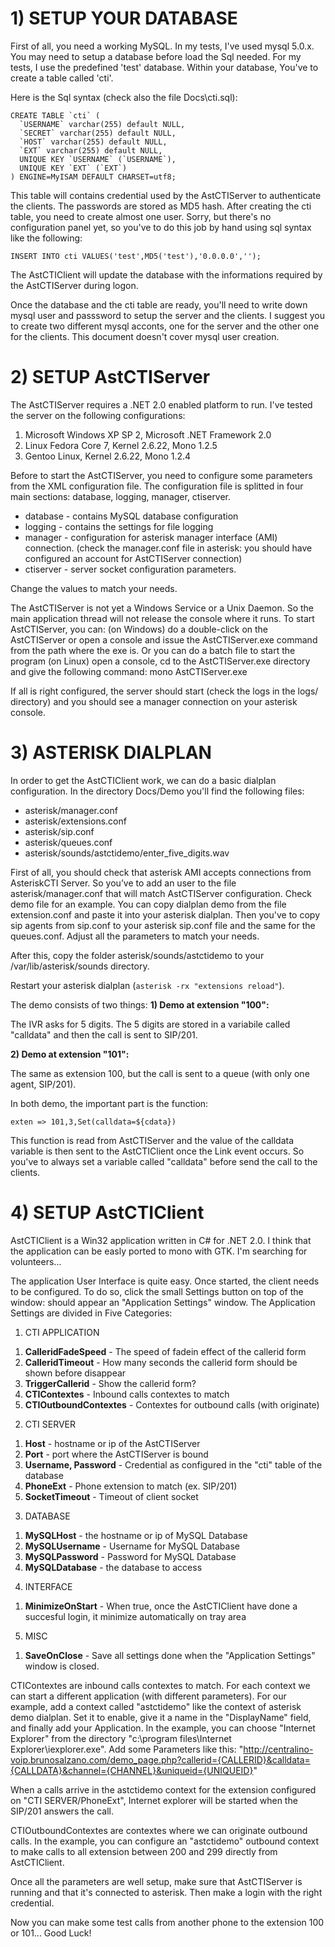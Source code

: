 # 1) SETUP YOUR DATABASE #
First of all, you need a working MySQL. In my tests, I've used mysql 5.0.x. You may need to setup a database before load the Sql needed. For my tests, I use the predefined 'test' database. Within your database, You've to create a table called 'cti'.

Here is the Sql syntax (check also the file Docs\cti.sql):

```
CREATE TABLE `cti` (
  `USERNAME` varchar(255) default NULL,
  `SECRET` varchar(255) default NULL,
  `HOST` varchar(255) default NULL,
  `EXT` varchar(255) default NULL,
  UNIQUE KEY `USERNAME` (`USERNAME`),
  UNIQUE KEY `EXT` (`EXT`)
) ENGINE=MyISAM DEFAULT CHARSET=utf8;
```

This table will contains credential used by the AstCTIServer to authenticate the clients. The passwords are stored as MD5 hash. After creating the cti table, you need to create almost one user. Sorry, but there's no configuration panel yet, so you've to do this job by hand using sql syntax like the following:

```
INSERT INTO cti VALUES('test',MD5('test'),'0.0.0.0','');
```

The AstCTIClient will update the database with the informations required by the AstCTIServer during logon.

Once the database and the cti table are ready, you'll need to write down mysql user and passsword to setup the server and the clients. I suggest you to create two different mysql acconts, one for the server and the other one for the clients. This document doesn't cover mysql user creation.

# 2) SETUP AstCTIServer #
The AstCTIServer requires a .NET 2.0 enabled platform to run. I've tested the server on the following configurations:

  1. Microsoft Windows XP SP 2, Microsoft .NET Framework 2.0
  1. Linux Fedora Core 7, Kernel 2.6.22, Mono 1.2.5
  1. Gentoo Linux, Kernel 2.6.22, Mono 1.2.4

Before to start the AstCTIServer, you need to configure some parameters from the XML configuration file.
The configuration file is splitted in four main sections: database, logging, manager, ctiserver.

  * database - contains MySQL database configuration
  * logging - contains the settings for file logging
  * manager - configuration for asterisk manager interface (AMI) connection. (check the manager.conf file in asterisk: you should have configured an account for AstCTIServer connection)
  * ctiserver - server socket configuration parameters.

Change the values to match your needs.

The AstCTIServer is not yet a Windows Service or a Unix Daemon. So the main application thread will not release the console where it runs. To start AstCTIServer, you can:
(on Windows) do a double-click on the AstCTIServer or open a console and issue the AstCTIServer.exe command from the path where the exe is. Or you can do a batch file to start the program
(on Linux) open a console, cd to the AstCTIServer.exe directory and give the following command: mono AstCTIServer.exe

If all is right configured, the server should start (check the logs in the logs/ directory) and you should see a manager connection on your asterisk console.

# 3) ASTERISK DIALPLAN #
In order to get the AstCTIClient work, we can do a basic dialplan configuration.
In the directory Docs/Demo you'll find the following files:

  * asterisk/manager.conf
  * asterisk/extensions.conf
  * asterisk/sip.conf
  * asterisk/queues.conf
  * asterisk/sounds/astctidemo/enter\_five\_digits.wav

First of all, you should check that asterisk AMI accepts connections from AsteriskCTI Server. So you’ve to add an user to the file asterisk/manager.conf that will match AstCTIServer configuration. Check demo file for an example.
You can copy dialplan demo from the file extension.conf and paste it into your asterisk dialplan. Then you've to copy sip agents from sip.conf to your asterisk sip.conf file and the same for the queues.conf. Adjust all the parameters to match your needs.

After this, copy the folder asterisk/sounds/astctidemo to your /var/lib/asterisk/sounds directory.

Restart your asterisk dialplan (`asterisk -rx "extensions reload"`).

The demo consists of two things:
**1) Demo at extension "100":**

The IVR asks for 5 digits. The 5 digits are stored in a variabile called "calldata" and then the call is sent to SIP/201.

**2) Demo at extension "101":**

The same as extension 100, but the call is sent to a queue (with only one agent, SIP/201).

In both demo, the important part is the function:

```
exten => 101,3,Set(calldata=${cdata})
```

This function is read from AstCTIServer and the value of the calldata variable is then sent to the AstCTIClient once the Link event occurs. So you've to always set a variable called "calldata" before send the call to the clients.

# 4) SETUP AstCTIClient #
AstCTIClient is a Win32 application written in C# for .NET 2.0. I think that the application can be easly ported to mono with GTK. I'm searching for volunteers...

The application User Interface is quite easy. Once started, the client needs to be configured. To do so, click the small Settings button on top of the window: should appear an "Application Settings" window.
The Application Settings are divided in Five Categories:

1) CTI APPLICATION
  1. **CalleridFadeSpeed** - The speed of fadein effect of the callerid form
  1. **CalleridTimeout** - How many seconds the callerid form should be shown before disappear
  1. **TriggerCallerid** - Show the callerid form?
  1. **CTIContextes** - Inbound calls contextes to match
  1. **CTIOutboundContextes** - Contextes for outbound calls (with originate)

2) CTI SERVER
  1. **Host** - hostname or ip of the AstCTIServer
  1. **Port** - port where the AstCTIServer is bound
  1. **Username, Password** - Credential as configured in the "cti" table of the database
  1. **PhoneExt** - Phone extension to match (ex. SIP/201)
  1. **SocketTimeout** - Timeout of client socket

3) DATABASE
  1. **MySQLHost** - the hostname or ip of MySQL Database
  1. **MySQLUsername** - Username for MySQL Database
  1. **MySQLPassword** - Password for MySQL Database
  1. **MySQLDatabase** - the database to access

4) INTERFACE
  1. **MinimizeOnStart** - When true, once the AstCTIClient have done a succesful login, it minimize automatically on tray area

5) MISC
  1. **SaveOnClose** - Save all settings done when the "Application Settings" window is closed.

CTIContextes are inbound calls contextes to match. For each context we can start a different application (with different parameters). For our example, add a context called "astctidemo" like the context of asterisk demo dialplan. Set it to enable, give it a name in the "DisplayName" field, and finally add your Application. In the example, you can choose "Internet Explorer" from the directory "c:\program files\Internet Explorer\iexplorer.exe". Add some Parameters like this: "http://centralino-voip.brunosalzano.com/demo_page.php?callerid={CALLERID}&calldata={CALLDATA}&channel={CHANNEL}&uniqueid={UNIQUEID}"

When a calls arrive in the astctidemo context for the extension configured on "CTI SERVER/PhoneExt", Internet explorer will be started when the SIP/201 answers the call.

CTIOutboundContextes are contextes where we can originate outbound calls. In the example, you can configure an "astctidemo" outbound context to make calls to all extension between 200 and 299 directly from AstCTIClient.

Once all the parameters are well setup, make sure that AstCTIServer is running and that it's connected to asterisk. Then make a login with the right credential.

Now you can make some test calls from another phone to the extension 100 or 101... Good Luck!